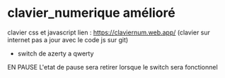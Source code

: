 # clavier_numerique amélioré
 clavier css et javascript
lien : https://claviernum.web.app/
 (clavier sur internet pas a jour avec le code js sur git)
 + switch de azerty a qwerty
 
 EN PAUSE
L'etat de pause sera retirer lorsque le switch sera fonctionnel
